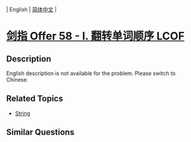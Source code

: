 
| English | [简体中文](README.md) |

# [剑指 Offer 58 - I. 翻转单词顺序 LCOF](https://leetcode-cn.com/problems/fan-zhuan-dan-ci-shun-xu-lcof/)

## Description

<p>English description is not available for the problem. Please switch to Chinese.</p>

## Related Topics

- [String](https://leetcode-cn.com/tag/string)

## Similar Questions


